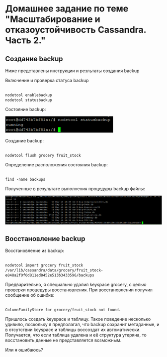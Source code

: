 # Домашнее задание по теме "Масштабирование и отказоустойчивость Cassandra. Часть 2."

## Создание backup

Ниже представлены инструкции и резльтаты создания backup

Включение и проверка статуса backup
```

nodetool enablebackup
nodetool statusbackup

```
Состояние backup:

![Cassandra backup status](./task08-backup-status.PNG)

Создание backup:
```

nodetool flush grocery fruit_stock

```
Определение расположения состояния backup:
```

find -name backups

```

Полученные в результате выполнения процедуры backup файлы:

![Cassandra backup files](./task08-backup-files.PNG)

## Восстановление backup

Восстановление из backup:

```

nodetool import grocery fruit_stock /var/lib/cassandra/data/grocery/fruit_stock-e848a2f0f0d811ed8452e513b3433596/backups

```

Предварительно, я специально удалил keyspace grocery, с целью проверки процедуры восстановления. При восстановлении получил
сообщение об ошибке:
```

ColumnFamilyStore for grocery/fruit_stock not found.

```

Пришлось создать keyspace и таблицу. Такое поведение несколько удивило, поскольку я предполагал, что
backup сохранит метаданные, и в отсутствии keyspace и таблицы воссоздат их автоматически. Получается, что
если таблица удалена и её структура утеряна, то восстановить данные не представляется возможным.

Или я ошибаюсь?
